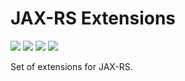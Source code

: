 # JAX-RS Extensions

[![][maven img]][maven]
[![][javadoc img]][javadoc]
[![][release img]][release]
[![][license img]][license]

[maven]:http://search.maven.org/#search|gav|1|g:"com.github.microtweak"%20AND%20a:"jaxrs-ext"
[maven img]:https://maven-badges.herokuapp.com/maven-central/com.github.microtweak/jaxrs-ext/badge.svg

[javadoc]:https://javadoc.io/doc/com.github.microtweak/jaxrs-ext
[javadoc img]:https://javadoc.io/badge/com.github.microtweak/jaxrs-ext.svg

[release]:https://github.com/microtweak/jaxrs-ext/releases
[release img]:https://img.shields.io/github/release/microtweak/jaxrs-ext.svg

[license]:LICENSE
[license img]:https://img.shields.io/badge/License-MIT-yellow.svg

Set of extensions for JAX-RS.